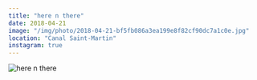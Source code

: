 ```yaml
---
title: "here n there"
date: 2018-04-21
image: "/img/photo/2018-04-21-bf5fb086a3ea199e8f82cf90dc7a1c0e.jpg"
location: "Canal Saint-Martin"
instagram: true
---
```


![here n there](/img/photo/2018-04-21-bf5fb086a3ea199e8f82cf90dc7a1c0e.jpg)
